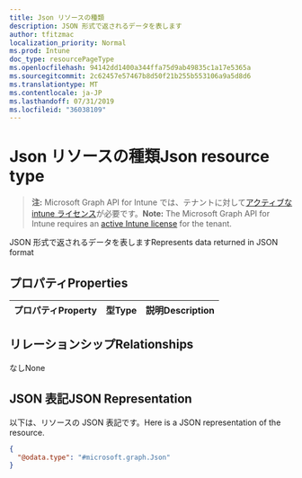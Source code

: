 ```yaml
---
title: Json リソースの種類
description: JSON 形式で返されるデータを表します
author: tfitzmac
localization_priority: Normal
ms.prod: Intune
doc_type: resourcePageType
ms.openlocfilehash: 94142dd1400a344ffa75d9ab49835c1a17e5365a
ms.sourcegitcommit: 2c62457e57467b8d50f21b255b553106a9a5d8d6
ms.translationtype: MT
ms.contentlocale: ja-JP
ms.lasthandoff: 07/31/2019
ms.locfileid: "36038109"
---
```

# <a name="json-resource-type"></a><span data-ttu-id="dd106-103">Json リソースの種類</span><span class="sxs-lookup"><span data-stu-id="dd106-103">Json resource type</span></span>

> <span data-ttu-id="dd106-104">**注:** Microsoft Graph API for Intune では、テナントに対して[アクティブな intune ライセンス](https://go.microsoft.com/fwlink/?linkid=839381)が必要です。</span><span class="sxs-lookup"><span data-stu-id="dd106-104">**Note:** The Microsoft Graph API for Intune requires an [active Intune license](https://go.microsoft.com/fwlink/?linkid=839381) for the tenant.</span></span>

<span data-ttu-id="dd106-105">JSON 形式で返されるデータを表します</span><span class="sxs-lookup"><span data-stu-id="dd106-105">Represents data returned in JSON format</span></span>

## <a name="properties"></a><span data-ttu-id="dd106-106">プロパティ</span><span class="sxs-lookup"><span data-stu-id="dd106-106">Properties</span></span>
|<span data-ttu-id="dd106-107">プロパティ</span><span class="sxs-lookup"><span data-stu-id="dd106-107">Property</span></span>|<span data-ttu-id="dd106-108">型</span><span class="sxs-lookup"><span data-stu-id="dd106-108">Type</span></span>|<span data-ttu-id="dd106-109">説明</span><span class="sxs-lookup"><span data-stu-id="dd106-109">Description</span></span>|
|:---|:---|:---|

## <a name="relationships"></a><span data-ttu-id="dd106-110">リレーションシップ</span><span class="sxs-lookup"><span data-stu-id="dd106-110">Relationships</span></span>
<span data-ttu-id="dd106-111">なし</span><span class="sxs-lookup"><span data-stu-id="dd106-111">None</span></span>

## <a name="json-representation"></a><span data-ttu-id="dd106-112">JSON 表記</span><span class="sxs-lookup"><span data-stu-id="dd106-112">JSON Representation</span></span>
<span data-ttu-id="dd106-113">以下は、リソースの JSON 表記です。</span><span class="sxs-lookup"><span data-stu-id="dd106-113">Here is a JSON representation of the resource.</span></span>
<!-- {
  "blockType": "resource",
  "@odata.type": "microsoft.graph.Json"
}
-->
``` json
{
  "@odata.type": "#microsoft.graph.Json"
}
```

<!-- {
  "type": "#page.annotation",
  "suppressions": [

  "Warning: Resource microsoft.graph.Json is defined in multiple files: /api-reference/v1.0/resources/intune-mam-json.md, /api-reference/v1.0/resources/json.md"

  ],

}
-->


